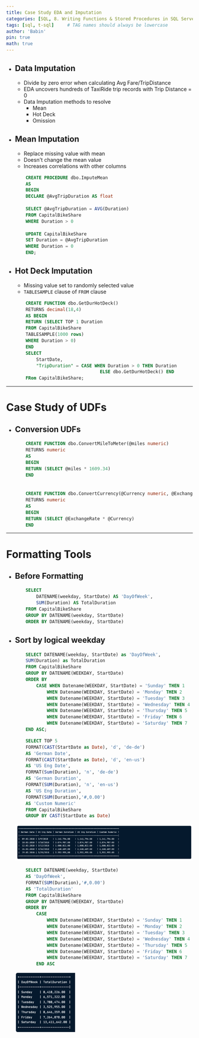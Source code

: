 ```yaml
---
title: Case Study EDA and Imputation
categories: [SQL, 8. Writing Functions & Stored Procedures in SQL Server]
tags: [sql, t-sql]     # TAG names should always be lowercase
author: 'Babin'
pin: true
math: true
---
```


- ## Data Imputation
    - Divide by zero error when calculating Avg Fare/TripDistance
    - EDA uncovers hundreds of TaxiRide trip records with Trip Distance = 0
    - Data Imputation methods to resolve
        - Mean
        - Hot Deck
        - Omission


- ## Mean Imputation
    - Replace missing value with mean
    - Doesn't change the mean value
    - Increases correlations with other columns

    ```sql
        CREATE PROCEDURE dbo.ImputeMean
        AS
        BEGIN
        DECLARE @AvgTripDuration AS float

        SELECT @AvgTripDuration = AVG(Duration)
        FROM CapitalBikeShare
        WHERE Duration > 0

        UPDATE CapitalBikeShare
        SET Duration = @AvgTripDuration
        WHERE Duration = 0
        END;
    ```


- ## Hot Deck Imputation
    - Missing value set to randomly selected value
    - `TABLESAMPLE` clause of `FROM` clause

    ```sql
        CREATE FUNCTION dbo.GetDurHotDeck()
        RETURNS decimal(18,4)
        AS BEGIN
        RETURN (SELECT TOP 1 Duration
        FROM CapitalBikeShare
        TABLESAMPLE(1000 rows)
        WHERE Duration > 0)
        END
        SELECT
            StartDate,
            "TripDuration" = CASE WHEN Duration > 0 THEN Duration 
                                    ELSE dbo.GetDurHotDeck() END
        FRom CapitalBikeShare;
    ```

<hr/>

# Case Study of UDFs
- ## Conversion UDFs
    ```sql
        CREATE FUNCTION dbo.ConvertMileToMeter(@miles numeric)
        RETURNS numeric
        AS
        BEGIN
        RETURN (SELECT @miles * 1609.34)
        END


        CREATE FUNCTION dbo.ConvertCurrency(@Currency numeric, @ExchangeRate numeric)
        RETURNS numeric
        AS
        BEGIN
        RETURN (SELECT @ExchangeRate * @Currency)
        END
    ```

<hr/>

# Formatting Tools
- ## Before Formatting
    ```sql
        SELECT
            DATENAME(weekday, StartDate) AS 'DayOfWeek',
            SUM(Duration) AS TotalDuration
        FROM CapitalBikeShare
        GROUP BY DATENAME(weekday, StartDate)
        ORDER BY DATENAME(weekday, StartDate)
    ```

- ## Sort by logical weekday
    ```sql
        SELECT DATENAME(weekday, StartDate) as 'DayOfWeek',
        SUM(Duration) as TotalDuration
        FROM CapitalBikeShare
        GROUP BY DATENAME(WEEKDAY, StartDate)
        ORDER BY
            CASE WHEN Datename(WEEKDAY, StartDate) = 'Sunday' THEN 1
                WHEN Datename(WEEKDAY, StartDate) = 'Monday' THEN 2
                WHEN Datename(WEEKDAY, StartDate) = 'Tuesday' THEN 3
                WHEN Datename(WEEKDAY, StartDate) = 'Wednesday' THEN 4
                WHEN Datename(WEEKDAY, StartDate) = 'Thursday' THEN 5
                WHEN Datename(WEEKDAY, StartDate) = 'Friday' THEN 6
                WHEN Datename(WEEKDAY, StartDate) = 'Saturday' THEN 7
        END ASC;
    ```

    ```sql
        SELECT TOP 5
        FORMAT(CAST(StartDate as Date), 'd', 'de-de')
        AS 'German Date',
        FORMAT(CAST(StartDate as Date), 'd', 'en-us')
        AS 'US Eng Date',
        FORMAT(Sum(Duration), 'n', 'de-de')
        AS 'German Duration',
        FORMAT(SUM(Duration), 'n', 'en-us')
        AS 'US Eng Duration',
        FORMAT(SUM(Duration),'#,0.00')
        AS 'Custom Numeric'
        FROM CapitalBikeShare
        GROUP BY CAST(StartDate as Date)
    ```
    ![image](/assets/img/german.png)


    ```sql
        SELECT DATENAME(weekday, StartDate)
        AS 'DayOfWeek',
        FORMAT(SUM(Duration),'#,0.00')
        AS 'TotalDuration'
        FROM CapitalBikeShare
        GROUP BY DATENAME(WEEKDAY, StartDate)
        ORDER BY
            CASE
                WHEN Datename(WEEKDAY, StartDate) = 'Sunday' THEN 1
                WHEN Datename(WEEKDAY, StartDate) = 'Monday' THEN 2
                WHEN Datename(WEEKDAY, StartDate) = 'Tuesday' THEN 3
                WHEN Datename(WEEKDAY, StartDate) = 'Wednesday' THEN 4
                WHEN Datename(WEEKDAY, StartDate) = 'Thursday' THEN 5
                WHEN Datename(WEEKDAY, StartDate) = 'Friday' THEN 6
                WHEN Datename(WEEKDAY, StartDate) = 'Saturday' THEN 7
            END ASC
    ```
    ![image](/assets/img/total_dur.png)